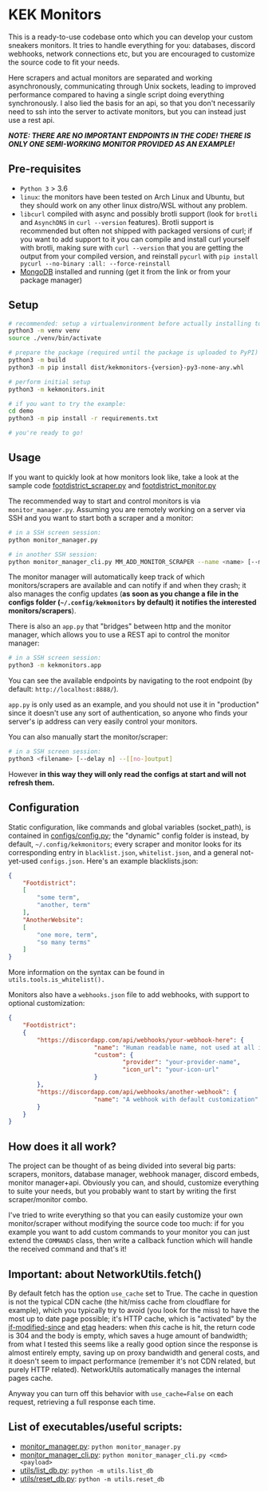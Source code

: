 # KEK Monitors
This is a ready-to-use codebase onto which you can develop your custom sneakers monitors. It tries to handle everything for you: databases, discord webhooks, network connections etc, but you are encouraged to customize the source code to fit your needs.

Here scrapers and actual monitors are separated and working asynchronously, communicating through Unix sockets, leading to improved performance compared to having a single script doing everything synchronously. I also lied the basis for an api, so that you don't necessarily need to ssh into the server to activate monitors, but you can instead just use a rest api.

***NOTE: THERE ARE NO IMPORTANT ENDPOINTS IN THE CODE! THERE IS ONLY ONE SEMI-WORKING MONITOR PROVIDED AS AN EXAMPLE!***

## Pre-requisites
* `Python 3` > 3.6
* `linux`: the monitors have been tested on Arch Linux and Ubuntu, but they should work on any other linux distro/WSL without any problem.
* `libcurl` compiled with async and possibly brotli support (look for `brotli` and `AsynchDNS` in `curl --version` features). Brotli support is recommended but often not shipped with packaged versions of curl; if you want to add support to it you can compile and install curl yourself with brotli, making sure with ```curl --version``` that you are getting the output from your compiled version, and reinstall `pycurl` with ```pip install pycurl --no-binary :all: --force-reinstall```
* [MongoDB](https://www.mongodb.org/dl/linux/) installed and running (get it from the link or from your package manager)

## Setup
```bash
# recommended: setup a virtualenvironment before actually installing to the system
python3 -m venv venv
source ./venv/bin/activate

# prepare the package (required until the package is uploaded to PyPI)
python3 -m build
python3 -m pip install dist/kekmonitors-{version}-py3-none-any.whl

# perform initial setup
python3 -m kekmonitors.init

# if you want to try the example:
cd demo
python3 -m pip install -r requirements.txt

# you're ready to go!
```

## Usage
If you want to quickly look at how monitors look like, take a look at the sample code [footdistrict_scraper.py](https://github.com/berton7/kek-monitors/blob/master/demo/footdistrict_scraper.py) and [footdistrict_monitor.py](https://github.com/berton7/kek-monitors/blob/master/footdistrict_monitor.py)

The recommended way to start and control monitors is via ```monitor_manager.py```.
Assuming you are remotely working on a server via SSH and you want to start both a scraper and a monitor:
```bash
# in a SSH screen session:
python monitor_manager.py

# in another SSH session:
python monitor_manager_cli.py MM_ADD_MONITOR_SCRAPER --name <name> [--monitor-delay n] [--scraper-delay n]
```
The monitor manager will automatically keep track of which monitors/scrapers are available and can notify if and when they crash; it also manages the config updates (**as soon as you change a file in the configs folder (```~/.config/kekmonitors``` by default) it notifies the interested monitors/scrapers**).

There is also an ```app.py``` that "bridges" between http and the monitor manager, which allows you to use a REST api to control the monitor manager:
```bash
# in a SSH screen session:
python3 -m kekmonitors.app
```
You can see the available endpoints by navigating to the root endpoint (by default: `http://localhost:8888/`).

```app.py``` is only used as an example, and you should not use it in "production" since it doesn't use any sort of authentication, so anyone who finds your server's ip address can very easily control your monitors.

You can also manually start the monitor/scraper:
```bash
# in a SSH screen session:
python3 <filename> [--delay n] --[[no-]output]
```
However **in this way they will only read the configs at start and will not refresh them.**
## Configuration
Static configuration, like commands and global variables (socket_path), is contained in [configs/config.py](https://github.com/berton7/kek-monitors/blob/master/kekmonitors/configs/config.py); the "dynamic" config folder is instead, by default, ```~/.config/kekmonitors```; every scraper and monitor looks for its corresponding entry in `blacklist.json`, `whitelist.json`, and a general not-yet-used `configs.json`. Here's an example blacklists.json:

```json
{
	"Footdistrict": 
	[
		"some term",
		"another, term"
	],
	"AnotherWebsite":
	[
		"one more, term",
		"so many terms"
	]
}
```

More information on the syntax can be found in `utils.tools.is_whitelist().`

Monitors also have a `webhooks.json` file to add webhooks, with support to optional customization:

```json
{
	"Footdistrict": 
	{
		"https://discordapp.com/api/webhooks/your-webhook-here": {
                        "name": "Human readable name, not used at all in the code",
                        "custom": {
                                "provider": "your-provider-name",
                                "icon_url": "your-icon-url"
                        }
		},
		"https://discordapp.com/api/webhooks/another-webhook": {
                        "name": "A webhook with default customization"
		}
	}
}
```

## How does it all work?
The project can be thought of as being divided into several big parts: scrapers, monitors, database manager, webhook manager, discord embeds, monitor manager+api. Obviously you can, and should, customize everything to suite your needs, but you probably want to start by writing the first scraper/monitor combo.

I've tried to write everything so that you can easily customize your own monitor/scraper without modifying the source code too much: if for you example you want to add custom commands to your monitor you can just extend the ```COMMANDS``` class, then write a callback function which will handle the received command and that's it!

## Important: about NetworkUtils.fetch()
By default fetch has the option `use_cache` set to True. The cache in question is not the typical CDN cache (the hit/miss cache from cloudflare for example), which you typically try to avoid (you look for the miss) to have the most up to date page possible; it's HTTP cache, which is "activated" by the [if-modified-since](https://developer.mozilla.org/en-US/docs/Web/HTTP/Headers/If-Modified-Since) and [etag](https://developer.mozilla.org/en-US/docs/Web/HTTP/Headers/ETag) headers: when *this* cache is hit, the return code is 304 and the body is empty, which saves a huge amount of bandwidth; from what I tested this seems like a really good option since the response is almost entirely empty, saving up on proxy bandwidth and general costs, and it doesn't seem to impact performance (remember it's not CDN related, but purely HTTP related). NetworkUtils automatically manages the internal pages cache.

Anyway you can turn off this behavior with `use_cache=False` on each request, retrieving a full response each time.

## List of executables/useful scripts:
* [monitor_manager.py](https://github.com/berton7/kek-monitors/blob/master/kekmonitors/monitor_manager.py): ```python monitor_manager.py```
* [monitor_manager_cli.py](https://github.com/berton7/kek-monitors/blob/master/kekmonitors/monitor_manager_cli.py): ```python monitor_manager_cli.py <cmd> <payload>```
* [utils/list_db.py](https://github.com/berton7/kek-monitors/blob/master/kekmonitors/utils/list_db.py): ```python -m utils.list_db```
* [utils/reset_db.py](https://github.com/berton7/kek-monitors/blob/master/kekmonitors/utils/reset_db.py): ```python -m utils.reset_db```

